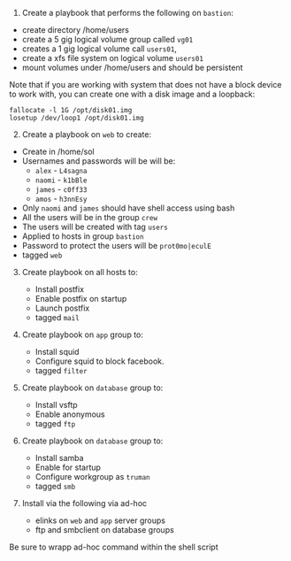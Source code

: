 1. Create a playbook that performs the following on `bastion`:
  - create directory /home/users
  - create a 5 gig logical volume group called `vg01`
  - creates a 1 gig logical volume call `users01`, 
  - create a xfs file system on logical volume `users01`
  - mount volumes under /home/users and should be persistent

Note that if you are working with system that does not have a block device to work with, you can create one with a disk image and a loopback:

```
fallocate -l 1G /opt/disk01.img
losetup /dev/loop1 /opt/disk01.img
```

2.  Create a playbook on `web` to create:
  - Create in /home/sol
  - Usernames and passwords will be will be:
     - `alex` - `L4sagna`
     - `naomi` - `k1bBle`
     - `james` - `c0ff33`
     - `amos` - `h3nnEsy`
  - Only `naomi` and `james` should have shell access using bash
  - All the users will be in the group `crew`
  - The users will be created with tag `users`
  - Applied to hosts in group `bastion`
  - Password to protect the users will be `prot0mo|eculE`
  - tagged `web` 
3. Create playbook on all hosts to:
   - Install postfix
   - Enable postfix on startup
   - Launch postfix
   - tagged `mail`
4. Create playbook on `app` group to:
   - Install squid
   - Configure squid to block facebook.
   - tagged `filter`
5. Create playbook on `database` group to:
   - Install vsftp
   - Enable anonymous
   - tagged `ftp`
6. Create playbook on `database` group to:
   - Install samba
   - Enable for startup
   - Configure workgroup as `truman`
   - tagged `smb`

7. Install via the following via ad-hoc
   - elinks on `web` and `app` server groups
   - ftp and smbclient on database groups

Be sure to wrapp ad-hoc command within the shell script
   
